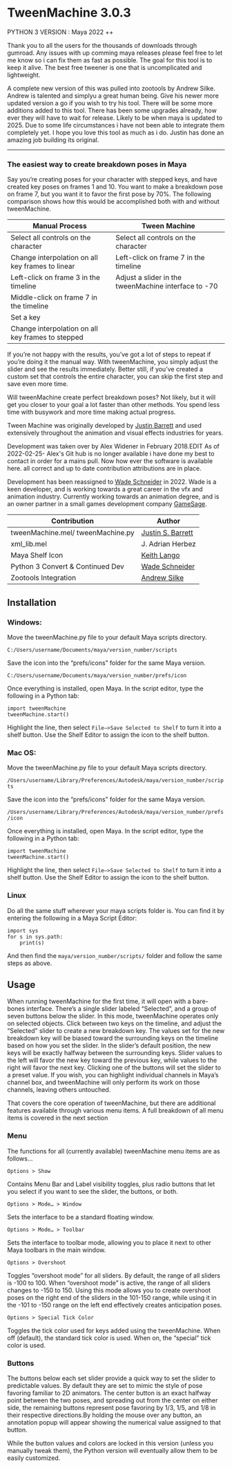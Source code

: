 # TweenMachine 3.0.3
PYTHON 3 VERSION : Maya 2022 ++ 

Thank you to all the users for the thousands of downloads through gumroad. Any issues with up comming maya releases please feel free to let me know so i can fix them as fast as possible. 
The goal for this tool is to keep it alive. The best free tweener is one that is uncomplicated and lightweight. 

A complete new version of this was pulled into zootools by Andrew Silke. Andrew is talented and simplyu a great human being. 
Give his newer more updated version a go if you wish to try his tool. There will be some more additions added to this tool. There has been some upgrades already, how ever they will have to wait for release. Likely to be when maya is updated to 2025. Due to some life circumstances i have not been able to integrate them completely yet. I hope you love this tool as much as i do. Justin has done an amazing job building its original. 

---------------------
### The easiest way to create breakdown poses in Maya

Say you’re creating poses for your character with stepped keys, and have created key poses on frames 1 and 10.
You want to make a breakdown pose on frame 7, but you want it to favor the first pose by 70%. The following comparison
shows how this would be accomplished both with and without tweenMachine.

|Manual Process                                  | Tween Machine                                        |
|------------------------------------------------|------------------------------------------------------|
|Select all controls on the character            | Select all controls on the character                 |
|Change interpolation on all key frames to linear | Left-click on frame 7 in the timeline                |
|Left-click on frame 3 in the timeline           | Adjust a slider in the tweenMachine interface to -70 |
|Middle-click on frame 7 in the timeline         |                                                      |
|Set a key                                       |                                                      |
|Change interpolation on all key frames to stepped|                                                      |

If you’re not happy with the results, you’ve got a lot of steps to repeat if you’re doing it the manual way. With 
tweenMachine, you simply adjust the slider and see the results immediately.  Better still, if you’ve created a custom
set that controls the entire character, you can skip the first step and save even more time.

Will tweenMachine create perfect breakdown poses? Not likely, but it will get you closer to your goal a lot faster than
other methods. You spend less time with busywork and more time making actual progress.

Tween Machine was originally developed by [Justin Barrett](http://www.justinsbarrett.com/) and used extensively throughout
the animation and visual effects industries for years.

Development was taken over by Alex Widener in February 2018.EDIT As of 2022-02-25- Alex's Git hub is no longer available i have done my best to contact in order for a mains pull. Now how ever the software is available here. all correct and up to date contribution attributions are in place. 

Development has been reassigned to [Wade Schneider](https://github.com/The-Maize) in 2022. Wade is a keen developer, and is working towards a great career in the vfx and animation industry. Currently working towards an animation degree, and is an owner partner in a small games development company [GameSage](gamesageproductions.com).

| Contribution                     | Author                                              |
|----------------------------------|-----------------------------------------------------|
|tweenMachine.mel/ tweenMachine.py | [Justin S. Barrett](http://www.justinsbarrett.com/) |
|xml_lib.mel                       | J. Adrian Herbez                                    |
|Maya Shelf Icon                   | [Keith Lango](http://keithlango.squarespace.com/)   |
|Python 3 Convert & Continued Dev                |[Wade Schneider](https://github.com/The-Maize)            |
|Zootools Integration                   | [Andrew Silke](https://create3dcharacters.com)   |


## Installation

### Windows:

Move the tweenMachine.py file to your default Maya scripts directory.

`C:/Users/username/Documents/maya/version_number/scripts`

Save the icon into the “prefs/icons” folder for the same Maya version.

`C:/Users/username/Documents/maya/version_number/prefs/icon`

Once everything is installed, open Maya. In the script editor, type the following in a Python tab:

```
import tweenMachine
tweenMachine.start()
```

Highlight the line, then select `File–>Save Selected to Shelf` to turn it into a shelf button. Use the Shelf Editor to
assign the icon to the shelf button.

### Mac OS:

Move the tweenMachine.py file to your default Maya scripts directory.

`/Users/username/Library/Preferences/Autodesk/maya/version_number/scripts`

Save the icon into the “prefs/icons” folder for the same Maya version.

`/Users/username/Library/Preferences/Autodesk/maya/version_number/prefs/icon`


Once everything is installed, open Maya. In the script editor, type the following in a Python tab:

```
import tweenMachine
tweenMachine.start()
```

Highlight the line, then select `File–>Save Selected to Shelf` to turn it into a shelf button. Use the Shelf Editor to
assign the icon to the shelf button.

### Linux
Do all the same stuff wherever your maya scripts folder is. You can find it by entering the following in a Maya Script Editor:

```
import sys
for s in sys.path:
    print(s)
```

And then find the `maya/version_number/scripts/` folder and follow the same steps as above. 

## Usage

When running tweenMachine for the first time, it will open with a bare-bones interface. There’s a single slider labeled
“Selected”, and a group of seven buttons below the slider. In this mode, tweenMachine operates only on selected objects.
Click between two keys on the timeline, and adjust the “Selected” slider to create a new breakdown key. The values set
for the new breakdown key will be biased toward the surrounding keys on the timeline based on how you set the slider.
In the slider’s default position, the new keys will be exactly halfway between the surrounding keys. Slider values to
the left will favor the new key toward the previous key, while values to the right will favor the next key. Clicking one
of the buttons will set the slider to a preset value. If you wish, you can highlight individual channels in Maya’s
channel box, and tweenMachine will only perform its work on those channels, leaving others untouched.

That covers the core operation of tweenMachine, but there are additional features available through various menu items. A full breakdown of all menu items is covered in the next section

### Menu

The functions for all (currently available) tweenMachine menu items are as follows…

`Options > Show`

Contains Menu Bar and Label visibility toggles, plus radio buttons that let you select if you want to see the slider,
the buttons, or both.

`Options > Mode… > Window`

Sets the interface to be a standard floating window.

`Options > Mode… > Toolbar`

Sets the interface to toolbar mode, allowing you to place it next to other Maya toolbars in the main window.

`Options > Overshoot`

Toggles “overshoot mode” for all sliders. By default, the range of all sliders is -100 to 100. When “overshoot mode” is
active, the range of all sliders changes to -150 to 150. Using this mode allows you to create overshoot poses on the
right end of the sliders in the 101-150 range, while using it in the -101 to -150 range on the left end effectively
creates anticipation poses.

`Options > Special Tick Color`

Toggles the tick color used for keys added using the tweenMachine. When off (default), the standard tick color is used.
When on, the “special” tick color is used.

### Buttons

The buttons below each set slider provide a quick way to set the slider to predictable values. By default they are set
to mimic the style of pose favoring familiar to 2D animators. The center button is an exact halfway point between the
two poses, and spreading out from the center on either side, the remaining buttons represent pose favoring by 1/3, 1/5,
and 1/8 in their respective directions.By holding the mouse over any button, an annotation popup will appear showing the
numerical value assigned to that button.

While the button values and colors are locked in this version (unless you manually tweak them), the Python version will
eventually allow them to be easily customized.
